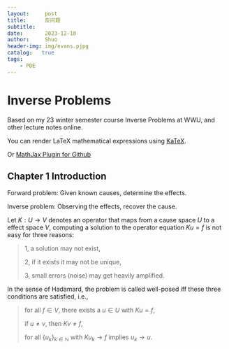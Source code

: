 ```yaml
---
layout:     post
title:      反问题
subtitle:   
date:       2023-12-10
author:     Shuo
header-img: img/evans.pjpg
catalog:   true
tags:
    - PDE
---
```


# Inverse Problems

Based on my 23 winter semester course Inverse Problems at WWU, and other lecture notes online. 

You can render LaTeX mathematical expressions using [KaTeX](https://khan.github.io/KaTeX/). 

Or [MathJax Plugin for Github](https://chrome.google.com/webstore/detail/mathjax-plugin-for-github/ioemnmodlmafdkllaclgeombjnmnbima?hl=en)

## Chapter 1 Introduction

Forward problem: Given known causes, determine the effects. 

Inverse problem: Observing the effects, recover the cause. 

Let $K:U\to V$ denotes an operator that maps from a cause space $U$ to a effect space $V$, computing a solution to the operator equation $Ku=f$ is not easy for three reasons: 

> 1, a solution may not exist,
> 
> 2, if it exists it may not be unique,
> 
> 3, small errors (noise) may get heavily amplified.

In the sense of Hadamard, the problem is called well-posed iff these three conditions are satisfied, i.e.,

> for all $f\in V$, there exists a $u\in U$ with $Ku=f$,
>
> if $u\neq v$, then $Kv\neq f$,
>
> for all $\{u_k\}_{k\in\mathbb{N}}$ with $Ku_k\to f$ implies $u_k\to u$. 


